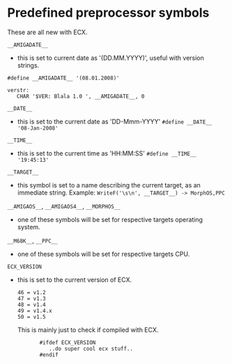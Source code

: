 # Predefined preprocessor symbols
These are all new with ECX.

`__AMIGADATE__`

- this is set to current date as '(DD.MM.YYYY)', useful with version strings.

```
#define __AMIGADATE__ '(08.01.2008)'

verstr:
   CHAR '$VER: Blala 1.0 ', __AMIGADATE__, 0
```

`__DATE__`
- this is set to the current date as 'DD-Mmm-YYYY'
`#define __DATE__ '08-Jan-2008'`

`__TIME__`
- this is set to the current time as 'HH:MM:SS'
`#define __TIME__ '19:45:13'`

`__TARGET__`
-  this symbol is set to a name describing the current target, as an immediate 
   string. Example:
   `WriteF('\s\n', __TARGET__) -> MorphOS,PPC`

`__AMIGAOS__`, `__AMIGAOS4__`, `__MORPHOS__`
-  one of these symbols will be set for respective targets operating system.

`__M68K__`, `__PPC__`
-  one of these symbols will be set for respective targets CPU.

`ECX_VERSION`
- this is set to the current version of ECX.
   ```
   46 = v1.2
   47 = v1.3
   48 = v1.4
   49 = v1.4.x
   50 = v1.5
   ```
   This is mainly just to check if compiled with ECX.
   ```
          #ifdef ECX_VERSION
             ..do super cool ecx stuff..
          #endif
   ```